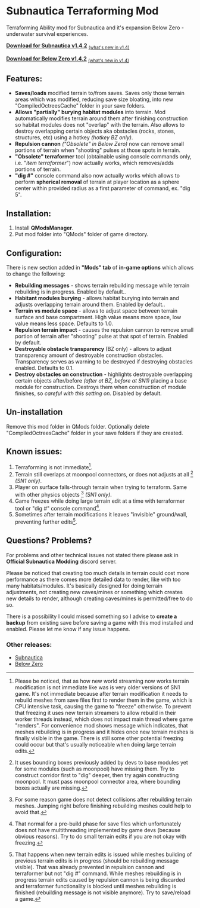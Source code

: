 # Subnautica Terraforming Mod
Terraforming Ability mod for Subnautica and it's expansion Below Zero - underwater survival experiences.

**[Download for Subnautica v1.4.2](https://github.com/repkins/subnautica-terraforming-mod/releases/download/v1.4.2/Terraforming_v142.zip)**
<sub>[(what's new in v1.4)](https://github.com/repkins/subnautica-terraforming-mod/releases/tag/v1.4.2)</sub>

**[Download for Below Zero v1.4.2](https://github.com/repkins/subnautica-terraforming-mod/releases/download/v1.4.2/TerraformingBZ_v142.zip)**
<sub>[(what's new in v1.4)](https://github.com/repkins/subnautica-terraforming-mod/releases/tag/v1.4.2)</sub>

## Features:
- **Saves/loads** modified terrain to/from saves. Saves only those terrain areas which was modified, reducing save size bloating, into new "CompiledOctreesCache" folder in your save folders.
- **Allows "partially" burying habitat modules** into terrain. Mod automatically modifies terrain around them after finishing construction so habitat modules does not "overlap" with the terrain. Also allows to destroy overlapping certain objects aka obstacles (rocks, stones, structures, etc) using a hotkey _(hotkey BZ only)_.
- **Repulsion cannon** *("Obsolete" in Below Zero)* now can remove small portions of terrain when "shooting" pulses at those spots in terrain.
- **"Obsolete" terraformer** tool (obtainable using console commands only, i.e. "*item terraformer*") now actually works, which removes/adds portions of terrain.
- **"dig #"** console command also now actually works which allows to perform **spherical removal** of terrain at player location as a sphere center within provided radius as a first parameter of command, ex. "dig 5".

## Installation:
1. Install **QModsManager**.
2. Put mod folder into "QMods" folder of game directory.

## Configuration:
There is new section added in **"Mods" tab** of **in-game options** which allows to change the following:
- **Rebuilding messages** - shows terrain rebuilding message while terrain rebuilding is in progress. Enabled by default..
- **Habitant modules burying** - allows habitat burying into terrain and adjusts overlapping terrain around them. Enabled by default..
- **Terrain vs module space** - allows to adjust space between terrain surface and base compartment. High value means more space, low value means less space. Defaults to 1.0.
- **Repulsion terrain impact** - causes the repulsion cannon to remove small portion of terrain after "shooting" pulse at that spot of terrain. Enabled by default.
- **Destroyable obstacle transparency** (BZ only) - allows to adjust transparency amount of destroyable construction obstacles. Transparency serves as warning to be destroyed if destroying obstacles enabled. Defaults to 0.1.
- **Destroy obstacles on construction** - highlights destroyable overlapping certain objects after/before *(after at BZ, before at SN1)* placing a base module for construction. Destroys them when construction of module finishes, so *careful with this setting on*. Disabled by default. 

## Un-installation
Remove this mod folder in QMods folder. Optionally delete "CompiledOctreesCache" folder in your save folders if they are created.

## Known issues:
1. Terraforming is not immediate[^immediate].
2. Terrain still overlaps at moonpool connectors, or does not adjusts at all [^overlaps] _(SN1 only)_.
3. Player on surface falls-through terrain when trying to terraform. Same with other physics objects [^falls] _(SN1 only)_.
4. Game freezes while doing large terrain edit at a time with terraformer tool or "dig #" console command[^freezes].
5. Sometimes after terrain modifications it leaves "invisible" ground/wall, preventing further edits[^invisible].

## Questions? Problems?
For problems and other technical issues not stated there please ask in **Official Subnautica Modding** discord server.

Please be noticed that creating too much details in terrain could cost more performance as there comes more detailed data to render, like with too many habitats/modules. It's basically designed for doing terrain adjustments, not creating new caves/mines or something which creates new details to render, although creating caves/mines is permitted/free to do so.

There is a possibility I could missed something so I advise to **create a backup** from existing save before saving a game with this mod installed and enabled. Please let me know if any issue happens.

### Other releases:
- [Subnautica](https://www.nexusmods.com/subnautica/mods/504?tab=files)
- [Below Zero](https://www.nexusmods.com/subnauticabelowzero/mods/128?tab=files)

[^immediate]: Please be noticed, that as how new world streaming now works terrain modification is not immediate like was is very older versions of SN1 game. It's not immediate because after terrain modification it needs to rebuild meshes from save files first to render them in the game, which is CPU intensive task, causing the game to "freeze" otherwise. To prevent that freezing it uses new terrain streamers to allow rebuild in their worker threads instead, which does not impact main thread where game "renders". For convenience mod shows message which indicates, that meshes rebuilding is in progress and it hides once new terrain meshes is finally visible in the game. There is still some other potential freezing could occur but that's usually noticeable when doing large terrain edits.

[^overlaps]: It uses bounding boxes previously added by devs to base modules yet for some modules (such as moonpool) have missing them. Try to construct corridor first to "dig" deeper, then try again constructing moonpool. It must pass moonpool connector area, where bounding boxes actually are missing.

[^falls]: For some reason game does not detect collisions after rebuilding terrain meshes. Jumping right before finishing rebuilding meshes could help to avoid that.

[^freezes]: That normal for a pre-build phase for save files which unfortunately does not have multithreading implemented by game devs (because obvious reasons). Try to do small terrain edits if you are not okay with freezing.

[^invisible]: That happens when new terrain edits is issued while meshes building of previous terrain edits is in progress (should be rebuilding message visible). That was already prevented in repulsion cannon and terraformer but not "dig #" command. While meshes rebuilding is in progress terrain edits caused by repulsion cannon is being discarded and terraformer functionality is blocked until meshes rebuilding is finished (rebuilding message is not visible anymore). Try to save/reload a game.
